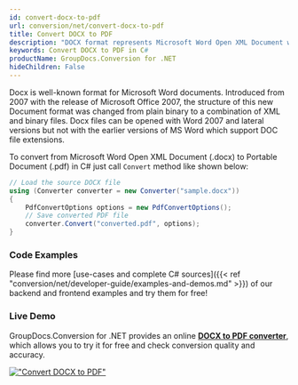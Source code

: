 ```yaml
---
id: convert-docx-to-pdf
url: conversion/net/convert-docx-to-pdf
title: Convert DOCX to PDF
description: "DOCX format represents Microsoft Word Open XML Document with .docx extension. Learn how to convert DOCX to PDF file programmatically in C# language using GroupDocs.Conversion for .NET library."
keywords: Convert DOCX to PDF in C#
productName: GroupDocs.Conversion for .NET
hideChildren: False
---
```


Docx is well-known format for Microsoft Word documents. Introduced from 2007 with the release of Microsoft Office 2007, the structure of this new Document format was changed from plain binary to a combination of XML and binary files. Docx files can be opened with Word 2007 and lateral versions but not with the earlier versions of MS Word which support DOC file extensions.

To convert from Microsoft Word Open XML Document (.docx) to Portable Document (.pdf) in C# just call `Convert` method like shown below:

```csharp
// Load the source DOCX file
using (Converter converter = new Converter("sample.docx"))
{
    PdfConvertOptions options = new PdfConvertOptions();
    // Save converted PDF file
    converter.Convert("converted.pdf", options);
}
```

### Code Examples

Please find more [use-cases and complete C# sources]({{< ref "conversion/net/developer-guide/examples-and-demos.md" >}}) of our backend and frontend examples and try them for free!

### Live Demo

GroupDocs.Conversion for .NET provides an online [**DOCX to PDF converter**](https://products.groupdocs.app/conversion/docx-to-pdf), which allows you to try it for free and check conversion quality and accuracy.

[!["Convert DOCX to PDF"](conversion/net/images/convert-docx-to-pdf.png)](https://products.groupdocs.app/conversion/docx-to-pdf)